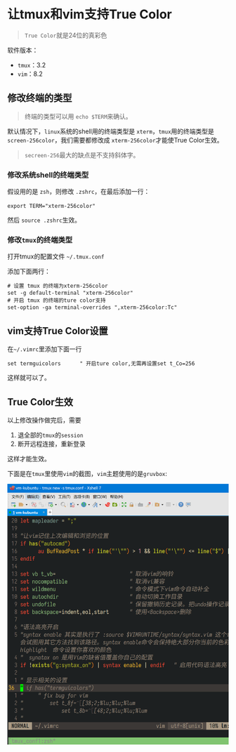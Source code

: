# 让tmux和vim支持True Color

> `True Color`就是24位的真彩色

软件版本：

- `tmux`：3.2
- `vim`：8.2

## 修改终端的类型

> 终端的类型可以用 `echo $TERM`来确认。

默认情况下，`linux`系统的shell用的终端类型是 `xterm`，`tmux`用的终端类型是 `screen-256color`，我们需要都修改成 `xterm-256color`才能使True Color生效。 

> `secreen-256`最大的缺点是不支持斜体字。

### 修改系统shell的终端类型

假设用的是 `zsh`，则修改 `.zshrc`，在最后添加一行：

`export TERM="xterm-256color"`

然后 `source .zshrc`生效。

### 修改`tmux`的终端类型

打开tmux的配置文件 `~/.tmux.conf`

添加下面两行：

```shell
# 设置 tmux 的终端为xterm-256color
set -g default-terminal "xterm-256color"
# 开启 tmux 的终端的ture color支持
set-option -ga terminal-overrides ",xterm-256color:Tc"
```
## vim支持True Color设置

在`~/.vimrc`里添加下面一行

`set termguicolors      " 开启ture color,无需再设置set t_Co=256`

这样就可以了。

## True Color生效

以上修改操作做完后，需要
1. 退全部的`tmux`的`session`
2. 断开远程连接，重新登录

这样才能生效。

下面是在`tmux`里使用`vim`的截图，`vim`主题使用的是`gruvbox`:

![](tmux+vim.png)  

